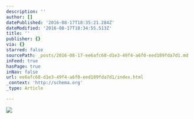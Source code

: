 ```yaml
---
description: ''
author: []
datePublished: '2016-08-17T18:35:21.284Z'
dateModified: '2016-08-17T18:34:55.513Z'
title: ''
publisher: {}
via: {}
starred: false
sourcePath: _posts/2016-08-17-ee6afc68-d1e3-49f4-a6f0-eed189fda7d1.md
inFeed: true
hasPage: true
inNav: false
url: ee6afc68-d1e3-49f4-a6f0-eed189fda7d1/index.html
_context: 'http://schema.org'
_type: Article

---
```

![](https://the-grid-user-content.s3-us-west-2.amazonaws.com/91bcbe0c-ab6a-4e67-8882-235ff1984a9f.jpg)